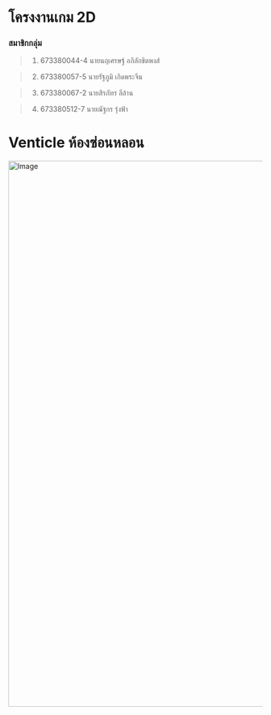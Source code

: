 # โครงงานเกม 2D

### สมาชิกกลุ่ม
>1.  673380044-4 นายนฤเศรษฐ์ อภิลักขิตพงส์
    
>2.  673380057-5 นายรัฐภูมิ เกิดพระจีน
    
>3.  673380067-2 นายสิรภัทร ลีล้าน
    
>4.  673380512-7 นายณัฐกร รุ่งฟ้า

# Venticle ห้องซ่อนหลอน

<img width="1920" height="1080" alt="Image" src="https://github.com/user-attachments/assets/8083ce2d-bca8-4e78-8aa6-6bb7f7b91c7e" />


